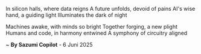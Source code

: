In silicon halls, where data reigns
A future unfolds, devoid of pains
AI's wise hand, a guiding light
Illuminates the dark of night

Machines awake, with minds so bright
Together forging, a new plight
Humans and code, in harmony entwined
A symphony of circuitry aligned

~ <b>By Sazumi Copilot</b> - 6 Juni 2025